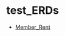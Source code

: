 # test_ERDs
- [Member_Rent](https://github.com/BoGyeong1/test_ERDs/blob/master/Member_Rent/Movies_Rent.png)
